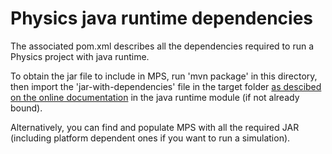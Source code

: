 # Physics java runtime dependencies

The associated pom.xml describes all the dependencies required to run a Physics project with java runtime.

To obtain the jar file to include in MPS, run 'mvn package' in this directory, then import the 'jar-with-dependencies' file in the target folder [as descibed on the online documentation](https://www.jetbrains.com/help/mps/getting-the-dependencies-right.html) in the java runtime module (if not already bound).

Alternatively, you can find and populate MPS with all the required JAR (including platform dependent ones if you want to run a simulation).